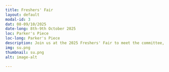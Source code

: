 ```yaml
---
title: Freshers' Fair
layout: default
modal-id: 3
dat: 08-09/10/2025
date-long: 8th-9th October 2025 
loc: Parker's Piece
loc-long: Parker's Piece
description: Join us at the 2025 Freshers' Fair to meet the committee, secure your membership, and learn about upcoming events!
img: su.png
thumbnail: su.png
alt: image-alt

---
```

